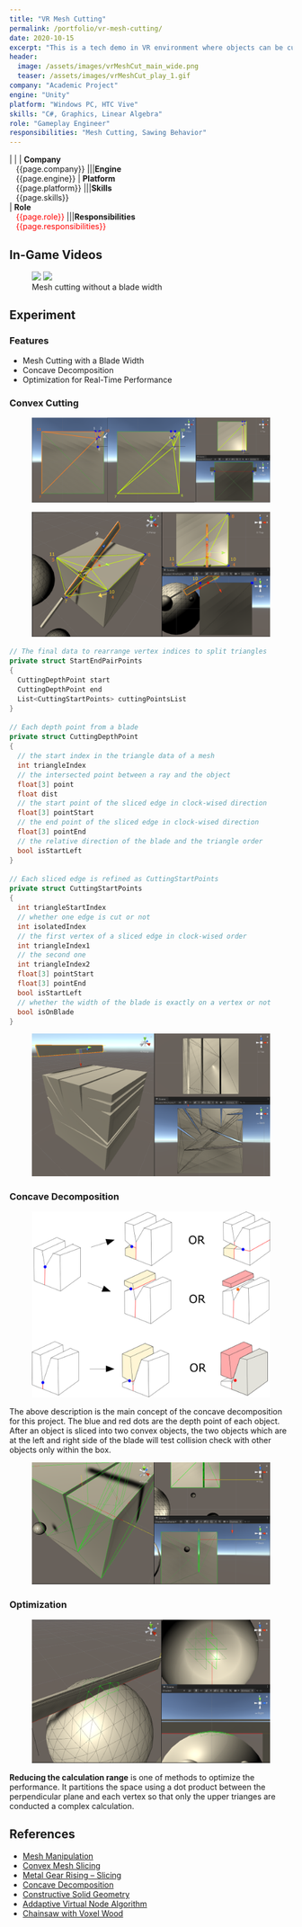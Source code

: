 ```yaml
---
title: "VR Mesh Cutting"
permalink: /portfolio/vr-mesh-cutting/
date: 2020-10-15
excerpt: "This is a tech demo in VR environment where objects can be cut as the user does."
header:
  image: /assets/images/vrMeshCut_main_wide.png
  teaser: /assets/images/vrMeshCut_play_1.gif
company: "Academic Project"
engine: "Unity"
platform: "Windows PC, HTC Vive"
skills: "C#, Graphics, Linear Algebra"
role: "Gameplay Engineer"
responsibilities: "Mesh Cutting, Sawing Behavior"
---
```


| |
| **Company**<br>&nbsp;&nbsp;&nbsp;{{page.company}}								|||**Engine**<br>&nbsp;&nbsp;&nbsp;{{page.engine}}
| **Platform**<br>&nbsp;&nbsp;&nbsp;{{page.platform}}							|||**Skills**<br>&nbsp;&nbsp;&nbsp;{{page.skills}}	
| **Role**<br>&nbsp;&nbsp;&nbsp;<span style="color:red">{{page.role}}</span>	|||**Responsibilities**<br>&nbsp;&nbsp;&nbsp;<span style="color:red">{{page.responsibilities}}</span>

## In-Game Videos
<figure class="half">
	<img src="/assets/images/vrMeshCut_play_1.gif">
	<img src="/assets/images/vrMeshCut_play_2.gif">
    <figcaption>Mesh cutting without a blade width</figcaption>
</figure>

## Experiment

### Features
 - Mesh Cutting with a Blade Width 
 - Concave Decomposition
 - Optimization for Real-Time Performance

### Convex Cutting
<figure>
  <img src="/assets/images/vrMeshCut_convex_plan_1.png">
</figure>
<figure>
  <img src="/assets/images/vrMeshCut_convex_plan_2.png">
</figure>

```csharp
// The final data to rearrange vertex indices to split triangles
private struct StartEndPairPoints
{
  CuttingDepthPoint start
  CuttingDepthPoint end
  List<CuttingStartPoints> cuttingPointsList
}

// Each depth point from a blade
private struct CuttingDepthPoint
{
  // the start index in the triangle data of a mesh
  int triangleIndex
  // the intersected point between a ray and the object
  float[3] point
  float dist
  // the start point of the sliced edge in clock-wised direction
  float[3] pointStart
  // the end point of the sliced edge in clock-wised direction
  float[3] pointEnd
  // the relative direction of the blade and the triangle order
  bool isStartLeft
}

// Each sliced edge is refined as CuttingStartPoints
private struct CuttingStartPoints
{
  int triangleStartIndex
  // whether one edge is cut or not
  int isolatedIndex
  // the first vertex of a sliced edge in clock-wised order
  int triangleIndex1
  // the second one
  int triangleIndex2
  float[3] pointStart
  float[3] pointEnd
  bool isStartLeft
  // whether the width of the blade is exactly on a vertex or not
  bool isOnBlade
}
```

<figure>
  <img src="/assets/images/vrMeshCut_convex_done.png">
</figure>

### Concave Decomposition
<figure>
  <img src="/assets/images/vrMeshCut_concave_plan_1.png">
</figure>

The above description is the main concept of the concave decomposition for this project. The blue and red dots are the depth point of each object. After an object is sliced into two convex objects, the two objects which are at the left and right side of the blade will test collision check with other objects only within the box.

<figure>
  <img src="/assets/images/vrMeshCut_concave_plan_2.png">
</figure>

### Optimization
<figure>
  <img src="/assets/images/vrMeshCut_optimization_1.png">
</figure>

**Reducing the calculation range** is one of methods to optimize the performance. It partitions the space using a dot product between the perpendicular plane and each vertex so that only the upper trianges are conducted a complex calculation.

## References
 - [Mesh Manipulation](https://www.raywenderlich.com/3169311-runtime-mesh-manipulation-with-unity)
 - [Convex Mesh Slicing](https://github.com/hugoscurti/mesh-cutter)
 - [Metal Gear Rising – Slicing](https://simonschreibt.de/gat/metal-gear-rising-slicing)
 - [Concave Decomposition](https://gamedev.stackexchange.com/questions/53142/decomposing-a-concave-mesh-into-a-set-of-convex-meshes)
 - [Constructive Solid Geometry](https://github.com/evanw/csg.js)
 - [Addaptive Virtual Node Algorithm](https://www.math.ucla.edu/~jteran/papers/WJST14.pdf)
 - [Chainsaw with Voxel Wood](https://twitter.com/pushmatrix/status/1328710719269990401)

